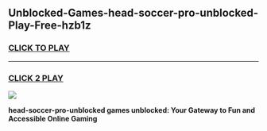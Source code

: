
## Unblocked-Games-head-soccer-pro-unblocked-Play-Free-hzb1z
<h3>
<a href="https://premium76.site?title=head-soccer-pro-unblocked&ref=10A">CLICK TO PLAY</a></h3>
<hr>

<h3>
<a href="https://premium76.site?title=head-soccer-pro-unblocked&ref=10A">CLICK 2 PLAY</a>
  
</h3>

<a href="https://premium76.site?title=head-soccer-pro-unblocked&ref=10A"><img src="https://clearcache.store/games.png"></a>


**head-soccer-pro-unblocked games unblocked: Your Gateway to Fun and Accessible Online Gaming**
